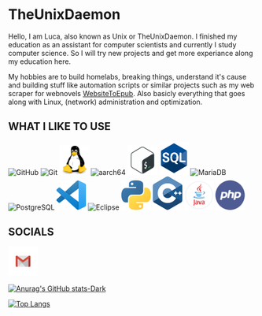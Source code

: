 # TheUnixDaemon

Hello, I am Luca, also known as Unix or TheUnixDaemon.
I finished my education as an assistant for computer scientists and currently I study computer science. So I will try new projects and get more experiance along my education here.

My hobbies are to build homelabs, breaking things, understand it's cause and building stuff like automation scripts or similar projects such as my web scraper for webnovels [WebsiteToEpub](https://github.com/TheUnixDemon/WebnovelToEpub). Also basicly everything that goes along with Linux, (network) administration and optimization.

## **WHAT I LIKE TO USE** <br>
<p>
    <img src="https://cdn.jsdelivr.net/gh/devicons/devicon@latest/icons/github/github-original-wordmark.svg" alt="GitHub" width=60>
    <img src="https://cdn.jsdelivr.net/gh/devicons/devicon@latest/icons/git/git-original.svg" alt="Git" width=60 />
    <img src="img/linux-original.svg" alt="Linux" width=60 />
    <img src="https://cdn.jsdelivr.net/gh/devicons/devicon@latest/icons/aarch64/aarch64-original.svg" alt="aarch64" width=60 />
    <img src="img/shell.png" alt="Bash Shell/Script" width=60 />
    <img src="img/sql.png" alt="SQL" width=60 />
    <img src="https://cdn.jsdelivr.net/gh/devicons/devicon@latest/icons/mariadb/mariadb-original-wordmark.svg" alt="MariaDB" width=60 /> <br />
    <img src="https://cdn.jsdelivr.net/gh/devicons/devicon@latest/icons/postgresql/postgresql-original-wordmark.svg" alt="PostgreSQL" width=60 />
    <img src="img/vs_code.png" alt="VS Code" width=60 />
    <img src="https://cdn.jsdelivr.net/gh/devicons/devicon@latest/icons/eclipse/eclipse-original.svg" alt="Eclipse" width=60 />
    <img src="img/python-logo.png" alt="Python" width=60 />
    <img src="img/c-logo.png" alt="C++" width=60 />
    <img src="img/java.png" alt=Java width=60 />
    <img src="img/php.png" alt="PHP" width=60 />
</p>

## **SOCIALS** <br>
<a href="mailto:theunixdaemon@gmail.com"><img src="img/Gmail.png" alt="Email" width="60" /></a>

[![Anurag's GitHub stats-Dark](https://github-readme-stats.vercel.app/api?username=TheUnixDemon&show_icons=true&theme=dark#gh-dark-mode-only)](https://github.com/anuraghazra/github-readme-stats#gh-dark-mode-only)

[![Top Langs](https://github-readme-stats.vercel.app/api/top-langs/?username=TheUnixDemon&layout=compact&theme=dark)](https://github.com/anuraghazra/github-readme-stats)

<!-- https://brandslogos.com/ -->
